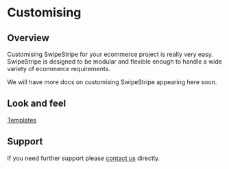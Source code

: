 # Customising

## Overview
Customising SwipeStripe for your ecommerce project is really very easy. SwipeStripe is designed to be modular and flexible enough to handle a wide variety of ecommerce requirements.

We will have more docs on customising SwipeStripe appearing here soon.

## Look and feel

[Templates](Templates)  

## Support
If you need further support please [contact us](http://swipestripe.com/support/contact-us) directly.
